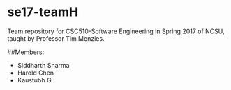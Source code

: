 # se17-teamH
Team repository for CSC510-Software Engineering in Spring 2017 of NCSU, taught by Professor Tim Menzies.

##Members:
- Siddharth Sharma
- Harold Chen
- Kaustubh G.
